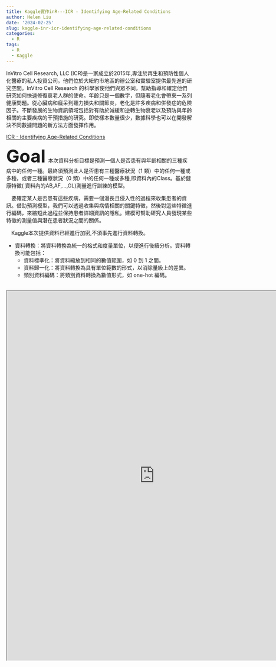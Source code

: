 ```yaml
---
title: Kaggle實作inR---ICR - Identifying Age-Related Conditions
author: Helen Liu
date: '2024-02-25'
slug: kaggle-inr-icr-identifying-age-related-conditions
categories:
  - R
tags:
  - R
  - Kaggle
---
```

InVitro Cell Research, LLC (ICR)是一家成立於2015年,專注於再生和預防性個人化醫療的私人投資公司。他們位於大紐約市地區的辦公室和實驗室提供最先進的研究空間。InVitro Cell Research 的科學家使他們與眾不同，幫助指導和確定他們研究如何快速修復衰老人群的使命。年齡只是一個數字，但隨著老化會帶來一系列健康問題。從心臟病和癡呆到聽力損失和關節炎，老化是許多疾病和併發症的危險因子。不斷發展的生物資訊領域包括對有助於減緩和逆轉生物衰老以及預防與年齡相關的主要疾病的干預措施的研究。即使樣本數量很少，數據科學也可以在開發解決不同數據問題的新方法方面發揮作用。

[ICR - Identifying Age-Related Conditions](www.kaggle.com/competitions/icr-identify-age-related-conditions/overview/description)  

<font size="10">**Goal**</font>&ensp;本次資料分析目標是預測一個人是否患有與年齡相關的三種疾病中的任何一種。最終須預測此人是否患有三種醫療狀況（1 類）中的任何一種或多種，或者三種醫療狀況（0 類）中的任何一種或多種,即資料內的Class。基於健康特徵(
資料內的AB,AF,...,GL)測量進行訓練的模型。

&ensp;&ensp;要確定某人是否患有這些疾病，需要一個漫長且侵入性的過程來收集患者的資訊。借助預測模型，我們可以透過收集與病情相關的關鍵特徵，然後對這些特徵進行編碼，來縮短此過程並保持患者詳細資訊的隱私。建模可幫助研究人員發現某些特徵的測量值與潛在患者狀況之間的關係。  

&ensp;&ensp;Kaggle本次提供資料已經進行加密,不須事先進行資料轉換。  
- 資料轉換：將資料轉換為統一的格式和度量單位，以便進行後續分析。資料轉換可能包括：
  - 資料標準化：將資料縮放到相同的數值範圍，如 0 到 1 之間。
  - 資料歸一化：將資料轉換為具有單位範數的形式，以消除量級上的差異。
  - 類別資料編碼：將類別資料轉換為數值形式，如 one-hot 編碼。  
  &ensp;
  &ensp;
<iframe src="https://enjoy-life-with-helen.netlify.app/ICR - Identifying Age-Related Conditions.html" width="800" height="1000"></iframe>

